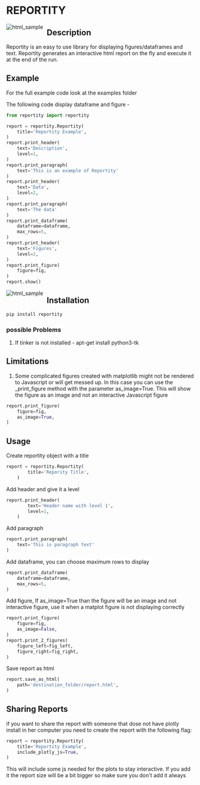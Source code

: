 # REPORTITY

<img src="pictures/logo_2.png"
     alt="html_sample"
     style="float: left; margin-right: 10px;"
/>

## Description

Reportity is an easy to use library for displaying figures/dataframes and text. Reportity generates an interactive html report on the fly and execute it at the end of the run.

## Example

For the full example code look at the examples folder

The following code display dataframe and figure -

```python
from reportity import reportity

report = reportity.Reportity(
    title='Reportity Example',
)
report.print_header(
    text='Description',
    level=1,
)
report.print_paragraph(
    text='This is an example of Reportity'
)
report.print_header(
    text='Data',
    level=2,
)
report.print_paragraph(
    text='The data'
)
report.print_dataframe(
    dataframe=dataframe,
    max_rows=5,
)
report.print_header(
    text='Figures',
    level=2,
)
report.print_figure(
    figure=fig,
)
report.show()
```

<img src="pictures/html_sample_2.png"
     alt="html_sample"
     style="float: left; margin-right: 10px;"
/>

## Installation

```bash
pip install reportity
```

### possible Problems

1. If tinker is not installed -
    apt-get install python3-tk

## Limitations

1. Some complicated figures created with matplotlib might not be rendered to Javascript or will get messed up. In this case you can use the _print_figure method with the parameter as_image=True. This will show the figure as an image and not an interactive Javascript figure

```python
report.print_figure(
    figure=fig,
    as_image=True,
)
```

## Usage

Create reportity object with a title

```python
report = reportity.Reportity(
        title='Repority Title',
    )
```

Add header and give it a level

```python
report.print_header(
        text='Header name with level 1',
        level=1,
    )
```

Add paragraph

```python
report.print_paragraph(
    text='This is paragraph text'
)
```

Add dataframe, you can choose maximum rows to display

```python
report.print_dataframe(
    dataframe=dataframe,
    max_rows=5,
)
```

Add figure, If as_image=True than the figure will be an image and not interactive figure, use it when a matplot figure is not displaying correctly

```python
report.print_figure(
    figure=fig,
    as_image=False,
)
report.print_2_figures(
    figure_left=fig_left,
    figure_right=fig_right,
)
```

Save report as html

```python
report.save_as_html(
    path='destination_folder/report.html',
)
```

## Sharing Reports

if you want to share the report with someone that dose not have plotly install in her computer you need to create the report with the following flag:

```python
report = reportity.Reportity(
    title='Reportity Example',
    include_plotly_js=True,
)
```

This will include some js needed for the plots to stay interactive. If you add it the report size will be a bit bigger so make sure you don't add it always
